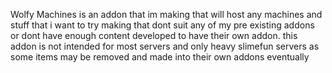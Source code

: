 Wolfy Machines is an addon that im making that will host any machines and stuff that i want to try making that dont suit any of my pre existing addons or dont have enough content developed to have their own addon.
this addon is not intended for most servers and only heavy slimefun servers as some items may be removed and made into their own addons eventually